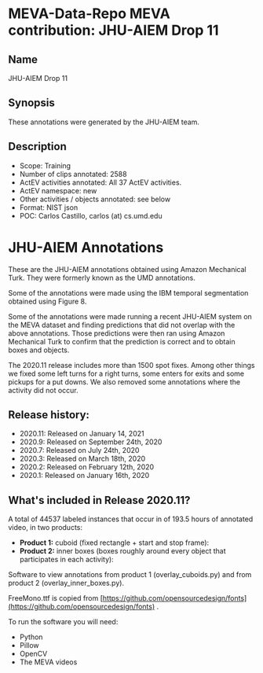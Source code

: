 # MEVA-Data-Repo MEVA contribution: JHU-AIEM Drop 11

## Name

JHU-AIEM Drop 11

## Synopsis

These annotations were generated by the JHU-AIEM team.

## Description

* Scope: Training
* Number of clips annotated: 2588
* ActEV activities annotated: All 37 ActEV activities.
* ActEV namespace: new
* Other activities / objects annotated: see below
* Format: NIST json
* POC: Carlos Castillo, carlos (at) cs.umd.edu

# JHU-AIEM Annotations

These are the JHU-AIEM annotations obtained using Amazon Mechanical Turk. They were formerly known as the UMD annotations.

Some of the annotations were made using the IBM temporal segmentation obtained using Figure 8.

Some of the annotations were made running a recent JHU-AIEM system on the MEVA dataset and finding predictions
that did not overlap with the above annotations. Those predictions were then ran using Amazon Mechanical Turk to confirm
that the prediction is correct and to obtain boxes and objects.

The 2020.11 release includes more than 1500 spot fixes. Among other things we fixed some left turns for a right turns,
some enters for exits and some pickups for a put downs. We also removed some annotations where the activity did not occur.

## Release history:

* 2020.11: Released on January 14, 2021
* 2020.9: Released on September 24th, 2020
* 2020.7: Released on July 24th, 2020
* 2020.3: Released on March 18th, 2020
* 2020.2: Released on February 12th, 2020
* 2020.1: Released on January 16th, 2020

## What's included in Release 2020.11?

A total of 44537 labeled instances that occur in of 193.5 hours of annotated video, in two products:

* **Product 1:** cuboid (fixed rectangle + start and stop frame):
* **Product 2:** inner boxes (boxes roughly around every object that participates in each activity):

Software to view annotations from product 1 (overlay_cuboids.py) and from product 2 (overlay_inner_boxes.py).

FreeMono.ttf is copied from
[https://github.com/opensourcedesign/fonts](https://github.com/opensourcedesign/fonts) .

To run the software you will need:

* Python
* Pillow
* OpenCV
* The MEVA videos
